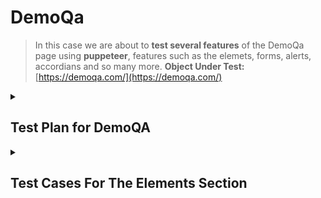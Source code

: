 # DemoQa

> In this case we are about to **test several features** of the DemoQa page using **puppeteer**, features such as the elemets, forms, alerts, accordians and so many more.
**Object Under Test:** [https://demoqa.com/](https://demoqa.com/)


<details>
  <summary><h2>Test Plan for DemoQA</h2></summary>

  **Objective:** The objective of this test plan is to validate the functionality and usability of the interactive elements on the QA demonstration webpage.

**Scope:** This test plan covers the following elements on the webpage:

- Elements
- Forms
- Alerts, Frame & Windows
- Widgets
- Interactions
- Book Store Application

**Approach:** Each of the above elements will be tested individually to ensure they function as expected. Automated tests using Puppeteer will be used to simulate user interaction with these elements, using desktop and mobile views.

**Test Strategy:**

1. **Elements:** Verify that all elements (buttons, text boxes, etc.) load correctly and respond to user interaction as expected.
2. **Forms:** Verify that forms accept user input and process it correctly. This includes input validation and verifying that success/error messages are displayed correctly.
3. **Alerts, Frame & Windows:** Verify that alerts display correctly and that frames and windows load and function as expected.
4. **Widgets:** Verify that widgets load correctly and function as expected.
5. **Interactions:** Verify that interactions (such as drag and drop) function correctly.
6. **Book Store Application:** Verify that the bookstore application loads correctly, that all links and buttons function as expected, and that the shopping cart functionality works correctly.

**Success Criteria:** Each of the above elements should function as expected with no errors. Any deviation from expected functionality will be considered a test failure.

**Schedule:** The tests will be performed in the following order: Elements, Forms, Alerts, Frame & Windows, Widgets, Interactions, Book Store Application. Each set of tests will be performed in a separate session to avoid interference between tests.

**Resources:** The tests will be performed using Puppeteer to automate user interactions. **A development environment with Node.js and Puppeteer installed will be required.**

**Risks:** The main risks to this test plan are changes to the QA demonstration webpage that could cause tests to fail. To mitigate this risk, the webpage will be reviewed before each test session to identify any changes that could affect the tests.

</details>

<details>
  <summary><h2>Test Cases For The Elements Section</h2></summary>

<details>
  <summary><h3>Test Case 1: Text Box</h3></summary>

**Test Objective:** Verify that the text box accepts user input and displays the results correctly.

**Steps to Follow (Manual Testing):**

1. Open the webpage **[https://demoqa.com/text-box](https://demoqa.com/text-box)** in a browser.
2. Enter a name into the "Full Name" field.
3. Enter an email into the "Email" field.
4. Enter an address into the "Current Address" field.
5. Enter another address into the "Permanent Address" field.
6. Click the "Submit" button.
7. Verify that the results are displayed correctly under "Output".

**Expected Outcome:** After clicking "Submit", the results should be displayed under "Output" and should match the data you entered into the form fields.

****************************Automation code using puppeteer is [here](https://github.com/AngelDHackerman/puppeteer-automation-testing/tree/master/DemoQa).**
</details>





<details>
  <summary><h3> Test Case 2: Check Box</h3></summary>

**Test Objective:** Verify that the checkboxes can be selected and unselected, and that the correct output is displayed when a checkbox is selected.

**Steps to Follow (Manual Testing):**

1. Open the webpage **[https://demoqa.com/checkbox](https://demoqa.com/checkbox)** in a browser.
2. Click on the toggle on the left of the directory “Home”; Desktop, Documents, Downloads should be displayed now. 
3. Click on the left toggles of each of those new directories, under Documents 2 new directories should be shown now: WorkSpace & Office. 
4. Click on the left toggle of those directories: WorkSpace & Office. 
5. Now select one by one the files: Notes, Commands, React, Angular, Veu, Public, Private, Classified, General, Word File.doc and Excel File.doc. All check box should be marked now **(CREATE A VALIDATION FOR THE “you have selected” SECTION)**. 
6. Now unselect all the files by clicking on the check box of the parent directory “Home”, now all files should be unselected. 
7. Collapse all directories by clicking on the toggle of the parent directories:  Desktop, Documents, Downloads and then collapse the directory Home.

**Expected Outcome:** After clicking on a checkbox, it should be selected and the correct output should be displayed in the "Checked and unchecked" box. If the checkbox is clicked again, it should be unselected and the output should be updated accordingly.
</details>




<details>
  <summary><h3>Test Case 3: Radio Button</h3></summary>

**Test Objective:** Verify that the radio buttons can be selected and that the correct output is displayed when a radio button is selected.

**Steps to Follow (Manual Testing):**

1. Open the webpage **[https://demoqa.com/radio-button](https://demoqa.com/radio-button)** in a browser.
2. Click on a radio button “yes”.
3. Verify that the radio button is selected.
4. Verify that the correct output is displayed below the radio buttons.
5. Click on a radio button “Impressive”.
6. Verify that the radio button is selected.
7. Verify that the correct output is displayed below the radio buttons.

**Expected Outcome:** After clicking on a radio button, it should be selected and the correct output should be displayed below the radio buttons. If another radio button is clicked, it should become selected and the previous one should be deselected, and the output should be updated accordingly.
</details>




<details>
  <summary><h3>Test Case 4: Web Tables</h3></summary>

  **Test Objective:** Verify that the web table displays the correct data and that the user can interact with the table as expected.

**Steps to Follow (Manual Testing):**

1. Open the webpage **[https://demoqa.com/webtables](https://demoqa.com/webtables)** in a browser.
2. Verify that the table is displayed with the correct data.
3. Click on the button “Delete” in the "Action" column for the first row (Cierra Vega) and verify that the row is removed. 
4. Click on the button “Edit” in the "Action" column for the new first row (Kierra Gentry) and change the name to “Katrina” and her age is now “19”, click on submit button. Name has to be changed now to katrina with 19 years old
5. Click on the “Add” button, fill out the first and last name with “Angel Hackerman”, email: angelhackerman@test.com, Age 27, salary 4000, department IT. Click on submit. A new row has to be created 
6. In the input “type to search” type “Angel” and the new row created has to be displayed, make sure the first column if for “Angel Hackerman” 

**Expected Outcome:** The table should display the correct data and the buttons in the "Action" column should function as expected. If there is an "Add" button, it should allow you to add a new row to the table, also we should be able to delete and edit the columns of the table. 
</details>




<details>
  <summary><h3>Test Case 5: Buttons</h3></summary>

**Test Objective:** Verify that the buttons on the page respond correctly to user interactions.

**Steps to Follow (Manual Testing):**

1. Open the webpage **[https://demoqa.com/buttons](https://demoqa.com/buttons)** in a browser.
2. Double click on the "Double Click Me" button and verify that the correct message is displayed.
3. Right click on the "Right Click Me" button and verify that the correct message is displayed.
4. Click on the "Click Me" button and verify that the correct message is displayed.

**Expected Outcome:** After interacting with each button, the correct message should be displayed below the button. The "Double Click Me" button should display a message about a double click, the "Right Click Me" button should display a message about a right click, and the "Click Me" button should display a message about a click.
</details>




<details>
  <summary><h3>## Test Case 6: Links</h3></summary>

**Test Objective:** Verify that the links on the page respond correctly to user interactions and that the correct API status is received.

**Steps to Follow (Manual Testing):**

1. Open the webpage **[https://demoqa.com/links](https://demoqa.com/links)** in a browser.
2. Click on “Home” and “HomeS9OAn” both should open a new tab and show you the home page. 
3. Click on the "Created" link and verify that the correct API status is displayed.
4. Repeat for the other links ("No Content", "Moved", "Bad Request", "Unauthorized", "Forbidden", "Not Found").

**Expected Outcome:** After clicking on each link, the correct API status should be displayed. For example, after clicking on the "Created" link, the API status "201 Created" should be displayed.
</details>

</details>

